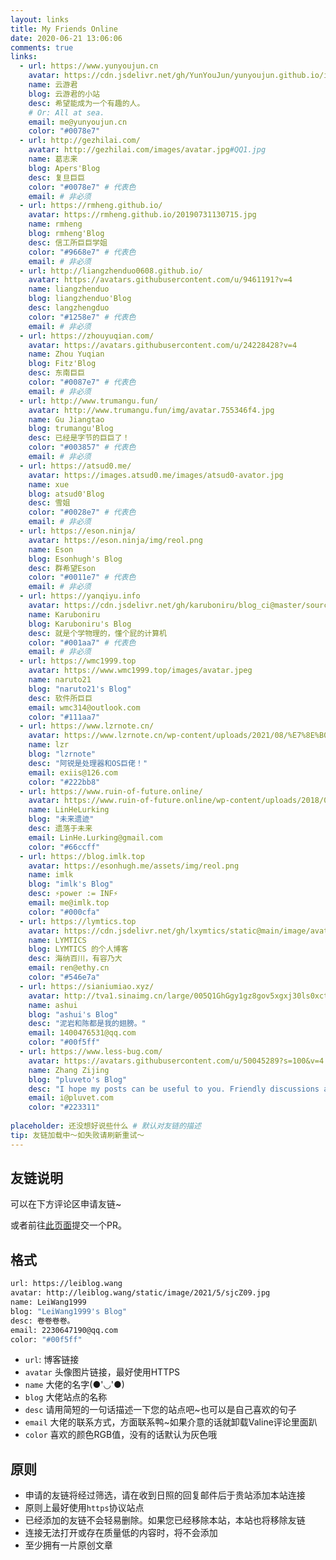 ```yaml
---
layout: links
title: My Friends Online
date: 2020-06-21 13:06:06
comments: true
links:
  - url: https://www.yunyoujun.cn
    avatar: https://cdn.jsdelivr.net/gh/YunYouJun/yunyoujun.github.io/images/avatar.jpg
    name: 云游君
    blog: 云游君的小站
    desc: 希望能成为一个有趣的人。
    # Or: All at sea.
    email: me@yunyoujun.cn
    color: "#0078e7"
  - url: http://gezhilai.com/
    avatar: http://gezhilai.com/images/avatar.jpg#QQ1.jpg
    name: 葛志来
    blog: Apers'Blog
    desc: 复旦巨巨
    color: "#0078e7" # 代表色
    email: # 非必须
  - url: https://rmheng.github.io/
    avatar: https://rmheng.github.io/20190731130715.jpg
    name: rmheng
    blog: rmheng'Blog
    desc: 信工所巨巨学姐
    color: "#9668e7" # 代表色
    email: # 非必须
  - url: http://liangzhenduo0608.github.io/
    avatar: https://avatars.githubusercontent.com/u/9461191?v=4
    name: liangzhenduo
    blog: liangzhenduo'Blog
    desc: langzhengduo
    color: "#1258e7" # 代表色
    email: # 非必须
  - url: https://zhouyuqian.com/
    avatar: https://avatars.githubusercontent.com/u/24228428?v=4
    name: Zhou Yuqian
    blog: Fitz'Blog
    desc: 东南巨巨
    color: "#0087e7" # 代表色
    email: # 非必须
  - url: http://www.trumangu.fun/
    avatar: http://www.trumangu.fun/img/avatar.755346f4.jpg
    name: Gu Jiangtao
    blog: trumangu'Blog
    desc: 已经是字节的巨巨了！
    color: "#003857" # 代表色
    email: # 非必须
  - url: https://atsud0.me/
    avatar: https://images.atsud0.me/images/atsud0-avator.jpg
    name: xue
    blog: atsud0'Blog
    desc: 雪姐
    color: "#0028e7" # 代表色
    email: # 非必须
  - url: https://eson.ninja/
    avatar: https://eson.ninja/img/reol.png
    name: Eson
    blog: Esonhugh's Blog
    desc: 群希望Eson
    color: "#0011e7" # 代表色
    email: # 非必须
  - url: https://yanqiyu.info
    avatar: https://cdn.jsdelivr.net/gh/karuboniru/blog_ci@master/source/img/avatar.webp
    name: Karuboniru
    blog: Karuboniru's Blog
    desc: 就是个学物理的，懂个屁的计算机
    color: "#001aa7" # 代表色
    email: # 非必须
  - url: https://wmc1999.top
    avatar: https://www.wmc1999.top/images/avatar.jpeg
    name: naruto21
    blog: "naruto21's Blog"
    desc: 软件所巨巨
    email: wmc314@outlook.com
    color: "#111aa7"
  - url: https://www.lzrnote.cn/
    avatar: https://www.lzrnote.cn/wp-content/uploads/2021/08/%E7%8E%B0%E7%94%A8%E5%A4%B4%E5%83%8F.jpg
    name: lzr
    blog: "lzrnote"
    desc: "阿锐是处理器和OS巨佬！"
    email: exiis@126.com
    color: "#222bb8"
  - url: https://www.ruin-of-future.online/
    avatar: https://www.ruin-of-future.online/wp-content/uploads/2018/03/nerv.png
    name: LinHeLurking
    blog: "未来遗迹"
    desc: 遗落于未来
    email: LinHe.Lurking@gmail.com
    color: "#66ccff"
  - url: https://blog.imlk.top
    avatar: https://esonhugh.me/assets/img/reol.png
    name: imlk
    blog: "imlk's Blog"
    desc: ⚡️power := INF⚡️
    email: me@imlk.top
    color: "#000cfa"
  - url: https://lymtics.top
    avatar: https://cdn.jsdelivr.net/gh/lxymtics/static@main/image/avatar_001.4psrcyw7koe0.webp
    name: LYMTICS
    blog: LYMTICS 的个人博客
    desc: 海纳百川，有容乃大
    email: ren@ethy.cn
    color: "#546e7a"
  - url: https://sianiumiao.xyz/
    avatar: http://tva1.sinaimg.cn/large/005Q1GhGgy1gz8gov5xgxj30ls0xctka.jpg
    name: ashui
    blog: "ashui's Blog"
    desc: "泥岩和陈都是我的翅膀。"
    email: 1400476531@qq.com
    color: "#00f5ff"
  - url: https://www.less-bug.com/
    avatar: https://avatars.githubusercontent.com/u/50045289?s=100&v=4
    name: Zhang Zijing
    blog: "pluveto's Blog"
    desc: "I hope my posts can be useful to you. Friendly discussions are welcomed."
    email: i@pluvet.com
    color: "#223311"
  
placeholder: 还没想好说些什么 # 默认对友链的描述
tip: 友链加载中～如失败请刷新重试～
---
```


## 友链说明

可以在下方评论区申请友链~

或者前往[此页面](https://github.com/LeiWang1999/leiblog.wang/blob/master/source/links/index.md)提交一个PR。

## 格式

```bash
url: https://leiblog.wang
avatar: http://leiblog.wang/static/image/2021/5/sjcZ09.jpg
name: LeiWang1999
blog: "LeiWang1999's Blog"
desc: 卷卷卷卷。
email: 2230647190@qq.com
color: "#00f5ff"
```

* `url`: 博客链接
* `avatar` 头像图片链接，最好使用HTTPS
* `name` 大佬的名字(●'◡'●)
* `blog` 大佬站点的名称
* `desc` 请用简短的一句话描述一下您的站点吧~也可以是自己喜欢的句子
* `email` 大佬的联系方式，方面联系鸭~如果介意的话就卸载Valine评论里面趴
* `color` 喜欢的颜色RGB值，没有的话默认为灰色哦

## 原则

* 申请的友链将经过筛选，请在收到日照的回复邮件后于贵站添加本站连接
* 原则上最好使用`https`协议站点
* 已经添加的友链不会轻易删除。如果您已经移除本站，本站也将移除友链
* 连接无法打开或存在质量低的内容时，将不会添加
* 至少拥有一片原创文章
